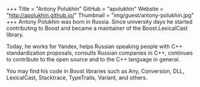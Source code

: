 +++
Title = "Antony Polukhin"
GitHub = "apolukhin"
Website = "http://apolukhin.github.io/"
Thumbnail = "img/guest/antony-polukhin.jpg"
+++
Antony Polukhin was born in Russia. Since university days he started contributing to Boost and became a maintainer of the Boost.LexicalCast library.

Today, he works for Yandex, helps Russian speaking people with C++ standardization proposals, consults Russian companies in C++, continues to contribute to the open source and to the C++ language in general.

You may find his code in Boost libraries such as Any, Conversion, DLL, LexicalCast, Stacktrace, TypeTraits, Variant, and others.